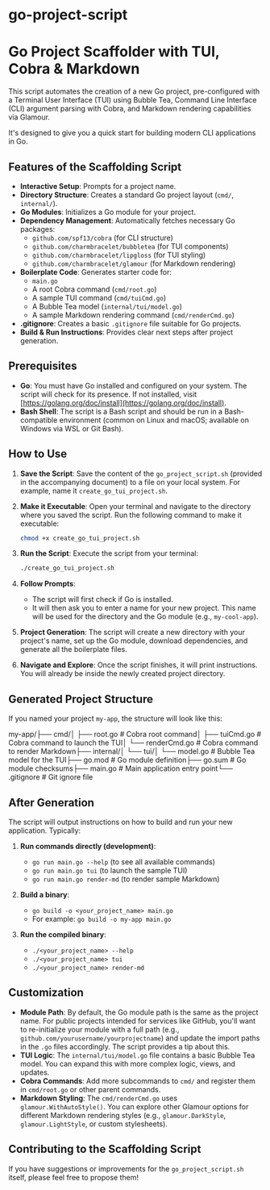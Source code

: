 # go-project-script


# Go Project Scaffolder with TUI, Cobra & Markdown

This script automates the creation of a new Go project, pre-configured with a Terminal User Interface (TUI) using Bubble Tea, Command Line Interface (CLI) argument parsing with Cobra, and Markdown rendering capabilities via Glamour.

It's designed to give you a quick start for building modern CLI applications in Go.

## Features of the Scaffolding Script

* **Interactive Setup**: Prompts for a project name.
* **Directory Structure**: Creates a standard Go project layout (`cmd/`, `internal/`).
* **Go Modules**: Initializes a Go module for your project.
* **Dependency Management**: Automatically fetches necessary Go packages:
    * `github.com/spf13/cobra` (for CLI structure)
    * `github.com/charmbracelet/bubbletea` (for TUI components)
    * `github.com/charmbracelet/lipgloss` (for TUI styling)
    * `github.com/charmbracelet/glamour` (for Markdown rendering)
* **Boilerplate Code**: Generates starter code for:
    * `main.go`
    * A root Cobra command (`cmd/root.go`)
    * A sample TUI command (`cmd/tuiCmd.go`)
    * A Bubble Tea model (`internal/tui/model.go`)
    * A sample Markdown rendering command (`cmd/renderCmd.go`)
* **.gitignore**: Creates a basic `.gitignore` file suitable for Go projects.
* **Build & Run Instructions**: Provides clear next steps after project generation.

## Prerequisites

* **Go**: You must have Go installed and configured on your system. The script will check for its presence. If not installed, visit [https://golang.org/doc/install](https://golang.org/doc/install).
* **Bash Shell**: The script is a Bash script and should be run in a Bash-compatible environment (common on Linux and macOS; available on Windows via WSL or Git Bash).

## How to Use

1.  **Save the Script**:
    Save the content of the `go_project_script.sh` (provided in the accompanying document) to a file on your local system. For example, name it `create_go_tui_project.sh`.

2.  **Make it Executable**:
    Open your terminal and navigate to the directory where you saved the script. Run the following command to make it executable:
    ```bash
    chmod +x create_go_tui_project.sh
    ```

3.  **Run the Script**:
    Execute the script from your terminal:
    ```bash
    ./create_go_tui_project.sh
    ```

4.  **Follow Prompts**:
    * The script will first check if Go is installed.
    * It will then ask you to enter a name for your new project. This name will be used for the directory and the Go module (e.g., `my-cool-app`).

5.  **Project Generation**:
    The script will create a new directory with your project's name, set up the Go module, download dependencies, and generate all the boilerplate files.

6.  **Navigate and Explore**:
    Once the script finishes, it will print instructions. You will already be inside the newly created project directory.

## Generated Project Structure

If you named your project `my-app`, the structure will look like this:

my-app/├── cmd/│   ├── root.go       # Cobra root command│   ├── tuiCmd.go     # Cobra command to launch the TUI│   └── renderCmd.go  # Cobra command to render Markdown├── internal/│   └── tui/│       └── model.go  # Bubble Tea model for the TUI├── go.mod            # Go module definition├── go.sum            # Go module checksums├── main.go           # Main application entry point└── .gitignore        # Git ignore file
## After Generation

The script will output instructions on how to build and run your new application. Typically:

1.  **Run commands directly (development)**:
    * `go run main.go --help` (to see all available commands)
    * `go run main.go tui` (to launch the sample TUI)
    * `go run main.go render-md` (to render sample Markdown)

2.  **Build a binary**:
    * `go build -o <your_project_name> main.go`
    * For example: `go build -o my-app main.go`

3.  **Run the compiled binary**:
    * `./<your_project_name> --help`
    * `./<your_project_name> tui`
    * `./<your_project_name> render-md`

## Customization

* **Module Path**: By default, the Go module path is the same as the project name. For public projects intended for services like GitHub, you'll want to re-initialize your module with a full path (e.g., `github.com/yourusername/yourprojectname`) and update the import paths in the `.go` files accordingly. The script provides a tip about this.
* **TUI Logic**: The `internal/tui/model.go` file contains a basic Bubble Tea model. You can expand this with more complex logic, views, and updates.
* **Cobra Commands**: Add more subcommands to `cmd/` and register them in `cmd/root.go` or other parent commands.
* **Markdown Styling**: The `cmd/renderCmd.go` uses `glamour.WithAutoStyle()`. You can explore other Glamour options for different Markdown rendering styles (e.g., `glamour.DarkStyle`, `glamour.LightStyle`, or custom stylesheets).

## Contributing to the Scaffolding Script

If you have suggestions or improvements for the `go_project_script.sh` itself, please feel free to propose them!
